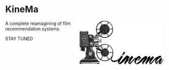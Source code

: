 # KineMa
<div id="container" style="position:relative;">
<div style="position:relative; float:right"><img style="height:140px" src ="images/Kinema-logo.png" />
</div>
</div>

A complete reamagining of film recommendation systems 

STAY TUNED
